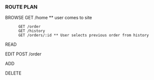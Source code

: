 ### ROUTE PLAN

BROWSE    GET /home ** user comes to site
          
          GET /order 
          GET /history 
          GET /orders/:id ** User selects previous order from history

READ     


EDIT      POST /order 


ADD       


DELETE   

